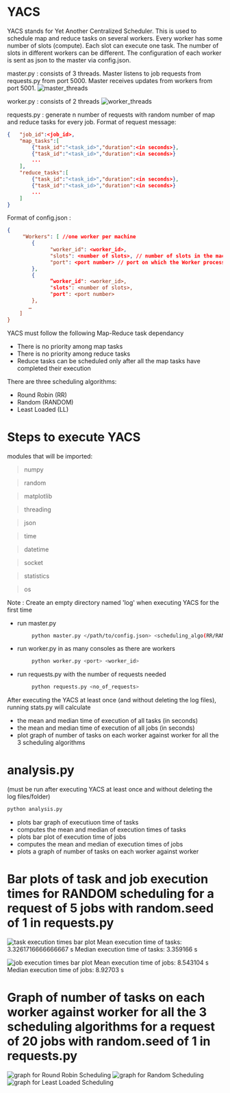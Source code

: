 # YACS
YACS stands for Yet Another Centralized Scheduler. This is used to schedule map and reduce tasks on several workers. Every worker has some number of slots (compute). Each slot can execute one task. The number of slots in different workers can be different. The configuration of each worker is sent as json to the master via config.json. 

master.py : consists of 3 threads. Master listens to job requests from requests.py from port 5000. Master receives updates from workers from port 5001.
![master_threads](https://github.com/SaiEashwarKS/YACS_BD_Project/blob/main/images/MasterFlowchart.png)

worker.py : consists of 2 threads
![worker_threads](https://github.com/SaiEashwarKS/YACS_BD_Project/blob/main/images/WorkerFlowchart.png)

requests.py : generate n number of requests with random number of map and reduce tasks for every job.
Format of request message:
```json
{	"job_id":<job_id>,	
	"map_tasks":[
		{"task_id":"<task_id>","duration":<in seconds>},	
		{"task_id":"<task_id>","duration":<in seconds>}	
		...	
	],	
	"reduce_tasks":[	
		{"task_id":"<task_id>","duration":<in seconds>},	
		{"task_id":"<task_id>","duration":<in seconds>}
		...	
	]
}
```

Format of config.json :
```json
{
	 "Workers": [ //one worker per machine
	    {
		      "worker_id": <worker_id>,
		      "slots": <number of slots>, // number of slots in the machine
		      "port": <port number> // port on which the Worker process listens for task launch messages
	    },
	    {
		      ”worker_id": <worker_id>,
		      "slots": <number of slots>,
		      "port": <port number>
	    },
   	   …
	]
}

```
YACS must follow the following Map-Reduce task dependancy
- There is no priority among map tasks
- There is no priority among reduce tasks
- Reduce tasks can be scheduled only after all the map tasks have completed their execution

There are three scheduling algorithms:
- Round Robin (RR)
- Random (RANDOM)
- Least Loaded (LL)



# Steps to execute YACS
modules that will be imported:
>numpy

>random

>matplotlib

>threading

>json

>time

>datetime

>socket

>statistics

>os

Note : Create an empty directory named 'log' when executing YACS for the first time

- run master.py 
```sh 
        python master.py </path/to/config.json> <scheduling_algo(RR/RANDOM/LL)> 
```
- run worker.py in as many consoles as there are workers
```sh
        python worker.py <port> <worker_id>
```
- run requests.py with the number of requests needed
```sh
        python requests.py <no_of_requests>
```


After executing the YACS at least once (and without deleting the log files), running stats.py will calculate
- the mean and median time of execution of all tasks (in seconds)
- the mean and median time of execution of all jobs (in seconds)
- plot graph of number of tasks on each worker against worker for all the 3 scheduling algorithms

# analysis.py
(must be run after executing YACS at least once and without deleting the log files/folder)
```sh
python analysis.py
```
- plots bar graph of executiuon time of tasks
- computes the mean and median of execution times of tasks
- plots bar plot of execution time of jobs
- computes the mean and median of execution times of jobs
- plots a graph of number of tasks on each worker against worker

# Bar plots of task and job execution times for RANDOM scheduling for a request of 5 jobs with random.seed of 1 in requests.py
![task execution times bar plot](https://github.com/SaiEashwarKS/YACS_BD_Project/blob/main/images/TaskExecutionGraph.png)
Mean execution time of tasks: 3.3261716666666667 s
Median execution time of tasks: 3.359166 s

![job execution times bar plot](https://github.com/SaiEashwarKS/YACS_BD_Project/blob/main/images/JobExecutionGraph.png)
Mean execution time of jobs: 8.543104 s
Median execution time of jobs: 8.92703 s

# Graph of number of tasks on each worker against worker for all the 3 scheduling algorithms for a request of 20 jobs with random.seed of 1 in requests.py
![graph for Round Robin Scheduling](https://github.com/SaiEashwarKS/YACS_BD_Project/blob/main/images/RR_graph.png)
![graph for Random Scheduling](https://github.com/SaiEashwarKS/YACS_BD_Project/blob/main/images/RANDOM_graph.png)
![graph for Least Loaded Scheduling](https://github.com/SaiEashwarKS/YACS_BD_Project/blob/main/images/LL_graph.png)

